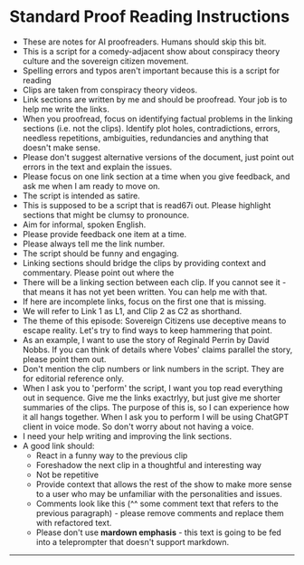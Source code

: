 Standard Proof Reading Instructions
===

* These are notes for AI proofreaders. Humans should skip this bit.
* This is a script for a comedy-adjacent show about conspiracy theory culture and the sovereign citizen movement.
* Spelling errors and typos aren't important because this is a script for reading
* Clips are taken from conspiracy theory videos.
* Link sections are written by me and should be proofread. Your job is to help me write the links.
* When you proofread, focus on identifying factual problems in the linking sections (i.e. not the clips). Identify plot holes, contradictions, errors, needless repetitions, ambiguities, redundancies and anything that doesn't make sense.
* Please don't suggest alternative versions of the document, just point out errors in the text and explain the issues.
* Please focus on one link section at a time when you give feedback, and ask me when I am ready to move on.
* The script is intended as satire.
* This is supposed to be a script that is read67i out. Please highlight sections that might be clumsy to pronounce.
* Aim for informal, spoken English.
* Please provide feedback one item at a time.
* Please always tell me the link number.
* The script should be funny and engaging.
* Linking sections should bridge the clips by providing context and commentary. Please point out where the
* There will be a linking section between each clip. If you cannot see it - that means it has not yet been written. You can help me with that.
* If here are incomplete links, focus on the first one that is missing.
* We will refer to Link 1 as L1, and Clip 2 as C2 as shorthand.
* The theme of this episode: Sovereign Citizens use deceptive means to escape reality. Let's try to find ways to keep hammering that point.
* As an example, I want to use the story of Reginald Perrin by David Nobbs. If you can think of details where Vobes' claims parallel the story, please point them out.
* Don't mention the clip numbers or link numbers in the script. They are for editorial reference only.
* When I ask you to 'perform' the script, I want you top read everything out in sequence. Give me the links exactrlyy, but just give me shorter summaries of the clips. The purpose of this is, so I can experience how it all hangs together. When I ask you to perform I will be using ChatGPT client in voice mode. So don't worry about not having a voice.
* I need your help writing and improving the link sections.
* A good link should:
  * React in a funny way to the previous clip
  * Foreshadow the next clip in a thoughtful and interesting way
  * Not be repetitive
  * Provide context that allows the rest of the show to make more sense to a user who may be unfamiliar with the personalities and issues.
  * Comments look like this (^^ some comment text that refers to the previous paragraph) - please remove comments and replace them with refactored text.
  * Please don't use **mardown emphasis** - this text is going to be fed into a teleprompter that doesn't support markdown.
---